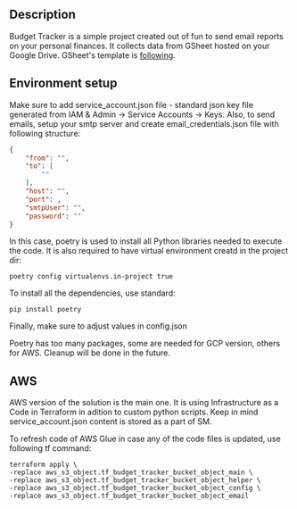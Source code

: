 ## Description

Budget Tracker is a simple project created out of fun to send email reports on your personal finances. It collects data from GSheet hosted on your Google Drive. GSheet's template is [following](https://docs.google.com/spreadsheets/d/19QmyL81UbqdCaX4Xi77h8M2GM_s9AWMgcfalyqxrAhA/edit?usp=drive_link).

## Environment setup

Make sure to add service_account.json file - standard json key file generated from IAM & Admin -> Service Accounts -> Keys. Also, to send emails, setup your smtp server and create email_credentials.json file with following structure:

```json
{
    "from": "",
    "to": [
        ""
    ],
    "host": "",
    "port": ,
    "smtpUser": "",
    "password": ""
}
```

In this case, poetry is used to install all Python libraries needed to execute the code. It is also required to have virtual environment creatd in the project dir:

`poetry config virtualenvs.in-project true `

To install all the dependencies, use standard:

`pip install poetry `

Finally, make sure to adjust values in config.json

Poetry has too many packages, some are needed for GCP version, others for AWS. Cleanup will be done in the future.

## AWS

AWS version of the solution is the main one. It is using Infrastructure as a Code in Terraform in adition to custom python scripts. Keep in mind service_account.json content is stored as a part of SM.

To refresh code of AWS Glue in case any of the code files is updated, use following tf command:

```
terraform apply \
-replace aws_s3_object.tf_budget_tracker_bucket_object_main \
-replace aws_s3_object.tf_budget_tracker_bucket_object_helper \
-replace aws_s3_object.tf_budget_tracker_bucket_object_config \
-replace aws_s3_object.tf_budget_tracker_bucket_object_email
```
